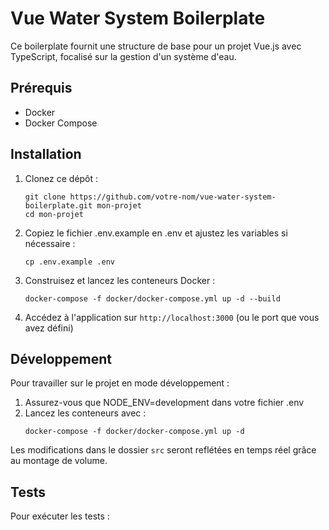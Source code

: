 # Vue Water System Boilerplate

Ce boilerplate fournit une structure de base pour un projet Vue.js avec TypeScript, focalisé sur la gestion d'un système d'eau.

## Prérequis

- Docker
- Docker Compose

## Installation

1. Clonez ce dépôt :
   ```
   git clone https://github.com/votre-nom/vue-water-system-boilerplate.git mon-projet
   cd mon-projet
   ```

2. Copiez le fichier .env.example en .env et ajustez les variables si nécessaire :
   ```
   cp .env.example .env
   ```

3. Construisez et lancez les conteneurs Docker :
   ```
   docker-compose -f docker/docker-compose.yml up -d --build
   ```

4. Accédez à l'application sur `http://localhost:3000` (ou le port que vous avez défini)

## Développement

Pour travailler sur le projet en mode développement :

1. Assurez-vous que NODE_ENV=development dans votre fichier .env
2. Lancez les conteneurs avec :
   ```
   docker-compose -f docker/docker-compose.yml up -d
   ```

Les modifications dans le dossier `src` seront reflétées en temps réel grâce au montage de volume.

## Tests

Pour exécuter les tests :
